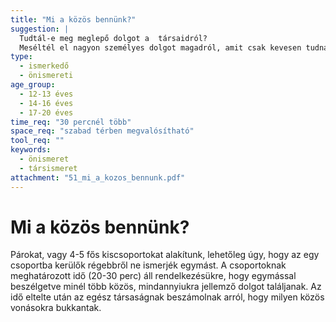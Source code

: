 ```yaml
---
title: "Mi a közös bennünk?"
suggestion: | 
  Tudtál-e meg meglepő dolgot a  társaidról?
  Meséltél el nagyon személyes dolgot magadról, amit csak kevesen tudnak? Miért?
type:
  - ismerkedő
  - önismereti
age_group:
  - 12-13 éves
  - 14-16 éves
  - 17-20 éves
time_req: "30 percnél több"
space_req: "szabad térben megvalósítható"
tool_req: ""
keywords: 
  - önismeret
  - társismeret
attachment: "51_mi_a_kozos_bennunk.pdf"
---
```


# Mi a közös bennünk?

 Párokat, vagy 4-5 fős kiscsoportokat alakítunk, lehetőleg úgy, hogy az egy csoportba kerülők régebbről ne ismerjék egymást. A csoportoknak meghatározott idő (20-30 perc) áll rendelkezésükre, hogy egymással beszélgetve minél több közös, mindannyiukra jellemző dolgot találjanak. Az idő eltelte után az egész társaságnak beszámolnak arról, hogy milyen közös vonásokra bukkantak.  
  
